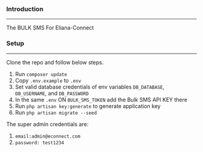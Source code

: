 ### Introduction
---
The BULK SMS For Eliana-Connect


### Setup
---
Clone the repo and follow below steps.
1. Run `composer update`
2. Copy `.env.example` to `.env`
3. Set valid database credentials of env variables `DB_DATABASE`, `DB_USERNAME`, and `DB_PASSWORD`
4. In the same `.env` ON `BULK_SMS_TOKEN` add the Bulk SMS API KEY there  
5. Run `php artisan key:generate` to generate application key
6. Run `php artisan migrate --seed`

The super admin credentials are:
1. `email:admin@econnect.com`
2. `password: test1234`  

